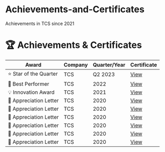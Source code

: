 # Achievements-and-Certificates
Achievements in TCS since 2021
# 🏆 Achievements & Certificates

| Award | Company | Quarter/Year | Certificate |
|--------|----------|--------------|--------------|
| ⭐ Star of the Quarter | TCS | Q2 2023 | [View](./certificates/star-of-quarter-tcs.pdf) |
| 🥇 Best Performer | TCS | 2022 | [View](./certificates/best-performer-2022.pdf) |
| 💡 Innovation Award | TCS | 2021 | [View](./certificates/innovation-award.pdf) |
| 🙌 Appreciation Letter | TCS | 2020 | [View](./certificates/appreciation-letter.pdf) |
| 🙌 Appreciation Letter | TCS | 2020 | [View](./certificates/appreciation-letter.pdf) |
| 🙌 Appreciation Letter | TCS | 2020 | [View](./certificates/appreciation-letter.pdf) |
| 🙌 Appreciation Letter | TCS | 2020 | [View](./certificates/appreciation-letter.pdf) |
| 🙌 Appreciation Letter | TCS | 2020 | [View](./certificates/appreciation-letter.pdf) |
| 🙌 Appreciation Letter | TCS | 2020 | [View](./certificates/appreciation-letter.pdf) |
